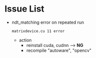 
# Issue List

*  ndt_matching error on repeated run

   ```matrixdevice.cu 11 error```
   -  action
      -  reinstall cuda, cudnn --> __NG__
      -  recompile "autoware", "opencv"
    